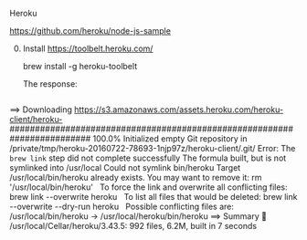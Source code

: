 Heroku

https://github.com/heroku/node-js-sample

0. Install https://toolbelt.heroku.com/

   brew install -g heroku-toolbelt

   The response:

   <pre>
==> Downloading https://s3.amazonaws.com/assets.heroku.com/heroku-client/heroku-
######################################################################## 100.0%
Initialized empty Git repository in /private/tmp/heroku-20160722-78693-1njp97z/heroku-client/.git/
Error: The `brew link` step did not complete successfully
The formula built, but is not symlinked into /usr/local
Could not symlink bin/heroku
Target /usr/local/bin/heroku
already exists. You may want to remove it:
  rm '/usr/local/bin/heroku'
&nbsp;
To force the link and overwrite all conflicting files:
  brew link --overwrite heroku
&nbsp;
To list all files that would be deleted:
  brew link --overwrite --dry-run heroku
&nbsp;
Possible conflicting files are:
/usr/local/bin/heroku -> /usr/local/heroku/bin/heroku
==> Summary
🍺  /usr/local/Cellar/heroku/3.43.5: 992 files, 6.2M, built in 7 seconds
   </pre>

   